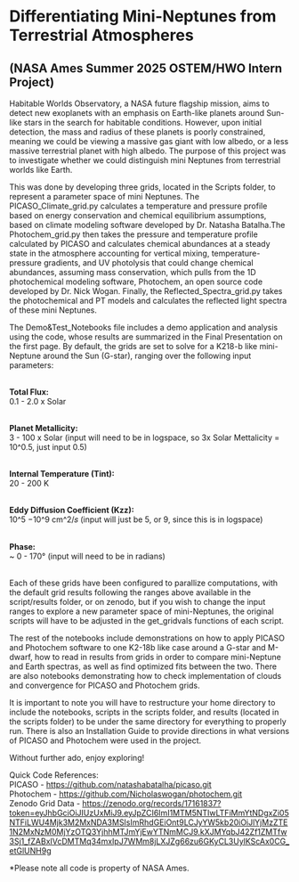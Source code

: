 # Differentiating Mini-Neptunes from Terrestrial Atmospheres 
## (NASA Ames Summer 2025 OSTEM/HWO Intern Project)

Habitable Worlds Observatory, a NASA future flagship mission, aims to detect new exoplanets with an emphasis on Earth-like planets 
around Sun-like stars in the search for habitable conditions. However, upon initial detection, the mass and radius of these planets
is poorly constrained, meaning we could be viewing a massive gas giant with low albedo, or a less massive terrestrial planet with high
albedo. The purpose of this project was to investigate whether we could distinguish mini Neptunes from terrestrial worlds like Earth. 

This was done by developing three grids, located in the Scripts folder, to represent a parameter space of mini Neptunes. 
The PICASO_Climate_grid.py calculates a temperature and pressure profile based on energy conservation and chemical equilibrium assumptions, 
based on climate modeling software developed by Dr. Natasha Batalha.The Photochem_grid.py then takes the pressure and temperature profile calculated by
PICASO and calculates chemical abundances at a steady state in the atmosphere accounting for vertical mixing, temperature-pressure gradients, and UV photolysis that could
change chemical abundances, assuming mass conservation, which pulls from the 1D photochemical modeling software, Photochem, an open source code developed by
Dr. Nick Wogan. Finally, the Reflected_Spectra_grid.py takes the photochemical and PT models and calculates the reflected light spectra of these mini Neptunes.

The Demo&Test_Notebooks file includes a demo application and analysis using the code, whose results are summarized in the Final Presentation on the first page. By default,
the grids are set to solve for a K218-b like mini-Neptune around the Sun (G-star), ranging over the following input parameters:

<br> **Total Flux:**
<br> 0.1 - 2.0 x Solar

<br> **Planet Metallicity:**
<br> 3 - 100 x Solar (input will need to be in logspace, so 3x Solar Mettalicity = 10^0.5, just input 0.5)

<br> **Internal Temperature (Tint):**
<br> 20 - 200 K

<br> **Eddy Diffusion Coefficient (Kzz):**
<br> 10^5  −10^9  cm^2/𝑠 (input will just be 5, or 9, since this is in logspace)

<br> **Phase:** 
<br> ~ 0 - 170° (input will need to be in radians)

<br>Each of these grids have been configured to parallize computations, with the default grid results following the ranges above available
in the script/results folder, or on zenodo, but if you wish to change the input ranges to explore a new parameter space of mini-Neptunes, 
the original scripts will have to be adjusted in the get_gridvals functions of each script. 

The rest of the notebooks include demonstrations on how to apply PICASO and Photochem software to one K2-18b like case around a G-star and M-dwarf, 
how to read in results from grids in order to compare mini-Neptune and Earth spectras, as well as find optimized fits between the two. 
There are also notebooks demonstrating how to check implementation of clouds and convergence for PICASO
and Photochem grids. 

It is important to note you will have to restructure your home directory to include the notebooks, scripts in the scripts folder, and results (located in the scripts folder) 
to be under the same directory for everything to properly run. There is also an Installation Guide to provide directions in what versions of PICASO and Photochem were used in the project. 

Without further ado, enjoy exploring!

Quick Code References:
<br> PICASO - https://github.com/natashabatalha/picaso.git
<br> Photochem - https://github.com/Nicholaswogan/photochem.git
<br> Zenodo Grid Data - https://zenodo.org/records/17161837?token=eyJhbGciOiJIUzUxMiJ9.eyJpZCI6ImI1MTM5NTIwLTFiMmYtNDgxZi05NTFiLWU4Mjk3M2MxNDA3MSIsImRhdGEiOnt9LCJyYW5kb20iOiJlYjMzZTE1N2MxNzM0MjYzOTQ3YjhhMTJmYjEwYTNmMCJ9.kXJMYqbJ42Zf1ZMTfw3Sj1_fZABxIVcDMTMq34mxIpJ7WMm8jLXJZg66zu6GKyCL3UylKScAx0CG_etGlUNH9g

*Please note all code is property of NASA Ames. 

